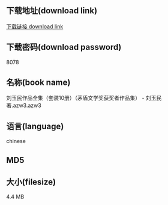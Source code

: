 ## 下载地址(download link)
[下载链接 download link](https://tutu365.netlify.app/?s=%E5%88%98%E7%8E%89%E6%B0%91%E4%BD%9C%E5%93%81%E5%85%A8%E9%9B%86%EF%BC%88%E5%A5%97%E8%A3%8510%E5%86%8C%EF%BC%89%EF%BC%88%E8%8C%85%E7%9B%BE%E6%96%87%E5%AD%A6%E5%A5%96%E8%8E%B7%E5%A5%96%E8%80%85%E4%BD%9C%E5%93%81%E9%9B%86%EF%BC%89+-+%E5%88%98%E7%8E%89%E6%B0%91+%E8%91%97.azw3)

## 下载密码(download password)
8078

## 名称(book name)
刘玉民作品全集（套装10册）（茅盾文学奖获奖者作品集） - 刘玉民 著.azw3.azw3

## 语言(language)
chinese

## MD5


## 大小(filesize)
4.4 MB
